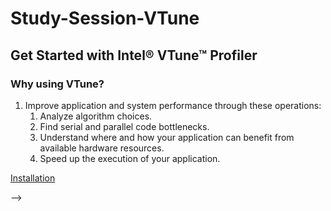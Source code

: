 # Study-Session-VTune

## Get Started with Intel® VTune™ Profiler

### Why using VTune?
1. Improve application and system performance through these operations:
	1. Analyze algorithm choices.
	2. Find serial and parallel code bottlenecks.
	3. Understand where and how your application can benefit from available hardware resources.
	4. Speed up the execution of your application.
	
[Installation](https://github.com/KhairulIzwan/Study-Session-vtune/blob/main/Prerequisites.md)

<!--**Understand the Workflow**-->

<!--![VTune Workflow](https://github.com/KhairulIzwan/Study-Session-vtune/blob/main/img/workflowVTune.png)-->

<!--## Get Started with Intel® VTune™ Profiler for Linux* OS-->

<!--*Environment Setup* **ONLY ONCE!**-->
<!--```-->
<!--echo "source /opt/intel/oneapi/vtune/2021.6.0/vtune-vars.sh" >> ~/.bashrc-->
<!--source ~/.bashrc-->
<!--```-->

<!--**Step 1: Start VTune Profiler**-->

<!--1. Graphical User Interface (GUI)-->
<!--```-->
<!--vtune-gui-->
<!--```-->

<!--2. Command Line Interface (CLI)-->
<!--```-->
<!--vtune-->
<!--```-->

<!--**Step 2: Configure and Run Analysis**-->

<!--|             | Setting             | Default Value            |-->
<!--| ----------- | ------------------- | ------------------------ |-->
<!--| Where       | Target System       | Local Host               |-->
<!--| What        | Analysis Target     | Launch Application       |-->
<!--| How         | Analysis Type       | Performance Snapshot     |-->

<!--**Step 3: View and Analyze Performance Data**-->

<!--![Performance Snapshot Summary](https://github.com/KhairulIzwan/Study-Session-vtune/blob/main/img/summaryPS.png)-->

<!--| Section     | Description         | Notes            |-->
<!--| ----------- | ------------------- | -----------------|-->
<!--| A           | Expand each metric for detailed information about contributing factors.      |                |-->
<!--| B           | A flagged metric indicates a value outside acceptable/normal operating range. Use tool tips to understand how to improve a flagged metric.     |    |-->
<!--| C           | See guidance on other analyses you should consider running next. The Analysis Tree highlights these recommendations.       |      |-->

<!--```-->
<!--*Start **Performance Snaphot** as it presents a general overview of issues affecting the performance of our application on the target system*-->
<!--```-->

<!--## Hotspots Analysis for CPU Usage Issues-->
<!--### Hotspots-->
<!--```-->
<!--to understand an application flow and identify sections of code that get a lot of execution time (hotspots)-->
<!--```-->

<!--Hotspots analysis has two sampling-based collection modes:-->

<!--1. user-mode sampling **focused on application performance only!**-->
<!--```-->
<!--Cannot start data collection because the scope of ptrace system call is limited. To enable profiling, please set /proc/sys/kernel/yama/ptrace_scope to 0. To make this change permanent, set kernel.yama.ptrace_scope to 0 in /etc/sysctl.d/10-ptrace.conf and reboot the machine-->

<!--$ sudo gedit /etc/sysctl.d/10-ptrace.conf-->

<!--kernel.yama.ptrace_scope 0    kernel.yama.ptrace_scope 1-->-->

<!--$ sudo reboot-->
<!--```-->

<!--2. hardware event-based **focused on system performance only!**-->
<!--```-->
<!--This analysis requires one of these actions: a) Install Intel Sampling Drivers. b) Configure driverless collection with Perf system-wide profiling. To enable Perf system-wide profiling, set /proc/sys/kernel/perf_event_paranoid to 1 or set up Perf tool capabilities-->
<!--```-->

<!--| Sampling             | Description         |-->
<!--| -------------------- | ------------------- |-->
<!--| User-mode            | which incurs higher overhead but does not require sampling drivers for collection |-->
<!--| Hardware event-based | which provides minimum collection overhead but needs sampling drivers or Perf* to be installed |-->

<!--**In the user-mode sampling, the collector does not gather system-wide performance data but focuses on your application only. To analyze system performance, use the hardware event-based sampling mode**-->

<!--This analysis requires one of these actions: a) Install Intel Sampling Drivers. b) Configure driverless collection with Perf system-wide profiling. To enable Perf system-wide profiling, set /proc/sys/kernel/perf_event_paranoid to 0 or set up Perf tool capabilities.-->
